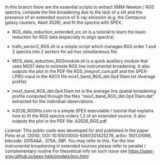 In this branch there are the essential scripts to extract XMM-Newton / RGS spectra, compute the line broadening due to the lack of a slit and the presence of an extended source of X-ray emission (e.g. the Centaurus galaxy clusters, Abell 3526), and fit the spectra with SPEX.

- RGS_data_reduction_extended_src.sh is a tutorial to learn the basic reduction for RGS data (especially to align spectra)

- trafo_sector2_RGS.sh is a simple script which manages RGS order 1 and 2 spectra into 2 sectors for ad-hoc simultaneous fits

- MOS_data_reduction_RGSmodule.sh is a quick auxiliary module that uses MOS1 data to estimate RGS line instrumental broadening. It also outputs the plot in the PDF file RGS_lineprof_cum.pdf and the SPEX-LPRO-input in the ASCII file mos1_band_RGS_det.0p4.10am.txt (Average profile)

- mos1_band_RGS_det.0p4.10am.txt is the average line spatial broadening profile computed through the files "mos1_band_RGS_det.0p4.10am.dat" extracted for the individual observations.

- A3526_RGSfits.com is a simple SPEX executable / tutorial that explains how to fit the RGS spectra orders 1,2 of an extended source. It also outputs the plot in the PDF file: A3526_RGS.pdf

License: This public code was developed for and published in the paper Pinto et al. (2015), DOI: 10.1051/0004-6361/201425278, arXiv: 1501.01069, bibcode: 2015A&A...575A..38P. You may refer to this.
For the line instrumental broadrening in extended sources please refer to parallel / complementary routine
For theoretical info on such issue see https://spex-xray.github.io/spex-help/models/lpro.html

